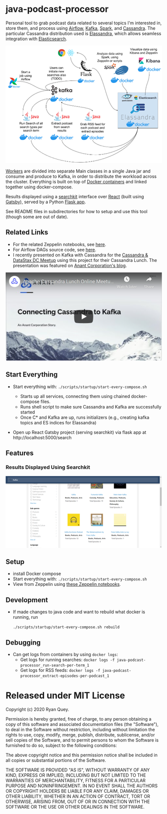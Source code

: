 # java-podcast-processor
Personal tool to grab podcast data related to several topics I'm interested in, store them, and process using [Airflow](https://github.com/apache/airflow), [Kafka](https://kafka.apache.org/), [Spark](https://spark.apache.org/), and [Cassandra](https://cassandra.apache.org/). The particular Cassandra distribution used is [Elassandra](https://www.elassandra.io/), which allows seamless integration with [Elasticsearch](https://www.elastic.co/). 

![image](https://github.com/RyanQuey/java-podcast-processor/raw/master/screenshots/wh_Podcast%20Analysis%20Tool.png)

[Workers](https://github.com/RyanQuey/java-podcast-processor/tree/master/java-workers) are divided into separate Main classes in a single Java jar and consume and produce to Kafka, in order to distribute the workload across the cluster. Everything is built on top of [Docker containers](https://www.docker.com/) and linked together using docker-compose.

Results displayed using a [searchkit](https://github.com/searchkit/searchkit) interface over [React](https://reactjs.org/) (built using [Gatsby](https://www.gatsbyjs.org/)), served by a Python [Flask app](https://flask.palletsprojects.com/). 

See README files in subdirectories for how to setup and use this tool (though some are out of date).

## Related Links
  * For the related Zeppelin notebooks, see [here](https://github.com/RyanQuey/dse-zeppelin-notebooks). 
  * For Airflow DAGs source code, see [here](https://github.com/RyanQuey/airflow-with-podcasts).
  * I recently presented on Kafka with Cassandra for the [Cassandra & DataStax DC Meetup](https://www.meetup.com/Cassandra-DataStax-DC/) using this project for their Cassandra Lunch. The presentation was featured on [Anant Corporation's blog](https://blog.anant.us/cassandra-lunch-18-connecting-cassandra-to-kafka/). 
  
  <div><a href="https://youtu.be/g9ITZ_qyezs" target="_blank"><img src="https://raw.githubusercontent.com/RyanQuey/java-podcast-processor/master/screenshots/lunch18-presentation-screenshot.png" /></a></div>

## Start Everything
- Start everything with: `./scripts/startup/start-every-compose.sh`
    * Starts up all services, connecting them using chained docker-compose files.
    * Runs shell script to make sure Cassandra and Kafka are successfully started
    * Once C* and Kafka are up, runs initializers (e.g., creating kafka topics and ES indices for Elassandra)

- Open up React Gatsby project (serving searchkit) via flask app at http://localhost:5000/search


## Features
### Results Displayed Using Searchkit
![image](https://github.com/RyanQuey/java-podcast-processor/raw/master/screenshots/searchkit-podcasts-sample-search.png)

## Setup
- install Docker compose
- Start everything with: `./scripts/startup/start-every-compose.sh`
- View from Zeppelin using [these Zeppelin notebooks](https://github.com/RyanQuey/dse-zeppelin-notebooks).

## Development
- If made changes to java code and want to rebuild what docker is running, run

    `./scripts/startup/start-every-compose.sh rebuild`

## Debugging
- Can get logs from containers by using `docker logs`:
    * Get logs for running searches: `docker logs -f java-podcast-processor_run-search-per-term_1`
    * Get logs for RSS feeds: `docker logs -f java-podcast-processor_extract-episodes-per-podcast_1`

# Released under MIT License

Copyright (c) 2020 Ryan Quey.

Permission is hereby granted, free of charge, to any person obtaining a copy of this software and associated documentation files (the "Software"), to deal in the Software without restriction, including without limitation the rights to use, copy, modify, merge, publish, distribute, sublicense, and/or sell copies of the Software, and to permit persons to whom the Software is furnished to do so, subject to the following conditions:

The above copyright notice and this permission notice shall be included in all copies or substantial portions of the Software.

THE SOFTWARE IS PROVIDED "AS IS", WITHOUT WARRANTY OF ANY KIND, EXPRESS OR IMPLIED, INCLUDING BUT NOT LIMITED TO THE WARRANTIES OF MERCHANTABILITY, FITNESS FOR A PARTICULAR PURPOSE AND NONINFRINGEMENT. IN NO EVENT SHALL THE AUTHORS OR COPYRIGHT HOLDERS BE LIABLE FOR ANY CLAIM, DAMAGES OR OTHER LIABILITY, WHETHER IN AN ACTION OF CONTRACT, TORT OR OTHERWISE, ARISING FROM, OUT OF OR IN CONNECTION WITH THE SOFTWARE OR THE USE OR OTHER DEALINGS IN THE SOFTWARE.
